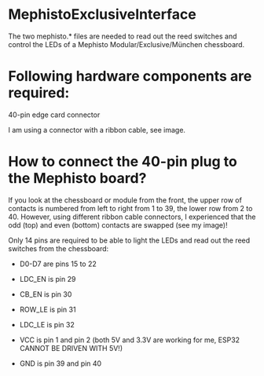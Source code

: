 # MephistoExclusiveInterface

The two mephisto.* files are needed to read out the reed switches and control the LEDs of a Mephisto Modular/Exclusive/München chessboard.

# Following hardware components are required:
40-pin edge card connector

I am using a connector with a ribbon cable, see image.

# How to connect the 40-pin plug to the Mephisto board?

If you look at the chessboard or module from the front, the upper row of contacts is numbered from left to right from 1 to 39, the lower row from 2 to 40.
However, using different ribbon cable connectors, I experienced that the odd (top) and even (bottom) contacts are swapped (see my image)!

Only 14 pins are required to be able to light the LEDs and read out the reed switches from the chessboard:
* D0-D7 are pins 15 to 22
* LDC_EN is pin 29
* CB_EN  is pin 30
* ROW_LE is pin 31
* LDC_LE is pin 32

* VCC is pin 1 and pin 2 (both 5V and 3.3V are working for me, ESP32 CANNOT BE DRIVEN WITH 5V!)
* GND is pin 39 and pin 40
